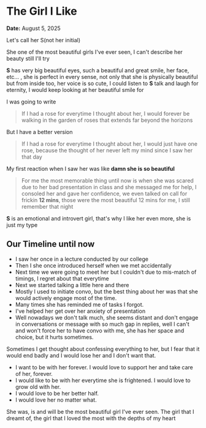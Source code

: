 # The Girl I Like
**Date:** August 5, 2025

Let's call her S(not her initial)

She one of the most beautiful girls I've ever seen, I can't describe her beauty still I'll try

**S** has very big beautiful eyes, such a beautiful and great smile, her face, etc... , she is perfect in every sense, not only that she is physically beautiful but from inside too, her voice is so cute, I could listen to **S** talk and laugh for eternity, I would keep looking at her beautiful smile for 

I was going to write
> If I had a rose for everytime I thought about her, I would forever be walking in the garden of roses that extends far beyond the horizons

But I have a better version
> If I had a rose for everytime I thought about her, I would just have one rose, because the thought of her never left my mind since I saw her that day 

My first reaction when I saw her was like **damn she is so beautiful** 

> For me the most memorable thing until now is when she was scared due to her bad presentation in class and she messaged me for help, I consoled her and gave her confidence, we even talked on call for frickin **12 mins**, those were the most beautiful 12 mins for me, I still remember that night

**S** is an emotional and introvert girl, that's why I like her even more, she is just my type 

## Our Timeline until now
- I saw her once in a lecture conducted by our college
- Then I she once introduced herself when we met accidentally
- Next time we were going to meet her but I couldn't due to mis-match of timings, I regret about that everytime
- Next we started talking a little here and there
- Mostly I used to initiate convo, but the best thing about her was that she would actively engage most of the time.
- Many times she has reminded me of tasks I forgot.
- I've helped her get over her anxiety of presentation  
- Well nowadays we don't talk much, she seems distant and don't engage in conversations or message with so much gap in replies, well I can't and won't force her to have convo with me, she has her space and choice, but it hurts sometimes.

Sometimes I get thought about confessing everything to her, but I fear that it would end badly and I would lose her and I don't want that. 

- I want to be with her forever. I would love to support her and take care of her, forever. 
- I would like to be with her everytime she is frightened. I would love to grow old with her. 
- I would love to be her better half. 
- I would love her no matter what.
  
She was, is and will be the most beautiful girl I've ever seen. The girl that I dreamt of, the girl that I loved the most with the depths of my heart